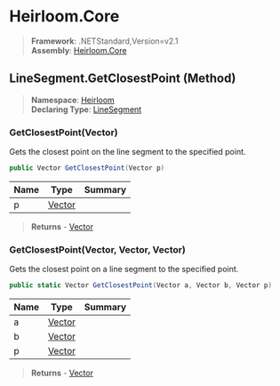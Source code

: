 # Heirloom.Core

> **Framework**: .NETStandard,Version=v2.1  
> **Assembly**: [Heirloom.Core][0]

## LineSegment.GetClosestPoint (Method)

> **Namespace**: [Heirloom][0]  
> **Declaring Type**: [LineSegment][1]

### GetClosestPoint(Vector)

Gets the closest point on the line segment to the specified point.

```cs
public Vector GetClosestPoint(Vector p)
```

| Name | Type        | Summary |
|------|-------------|---------|
| p    | [Vector][2] |         |

> **Returns** - [Vector][2]

### GetClosestPoint(Vector, Vector, Vector)

Gets the closest point on a line segment to the specified point.

```cs
public static Vector GetClosestPoint(Vector a, Vector b, Vector p)
```

| Name | Type        | Summary |
|------|-------------|---------|
| a    | [Vector][2] |         |
| b    | [Vector][2] |         |
| p    | [Vector][2] |         |

> **Returns** - [Vector][2]

[0]: ../../../Heirloom.Core.md
[1]: ../LineSegment.md
[2]: ../Vector.md

